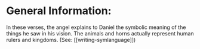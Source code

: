 # General Information:

In these verses, the angel explains to Daniel the symbolic meaning of the things he saw in his vision. The animals and horns actually represent human rulers and kingdoms. (See: [[writing-symlanguage]])